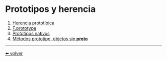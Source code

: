 # Prototipos y herencia

1.  [Herencia prototípica](https://github.com/VictorHugoAguilar/javascript-interview-questions-explained/blob/main/theory/prototypes/prototype-inheritance/readme.md)
2.  [F.prototype]()
3.  [Prototipos nativos]()
4.  [Métodos prototipo, objetos sin __proto__]()

---
[⬅️ volver](https://github.com/VictorHugoAguilar/javascript-interview-questions-explained/blob/main/theory/readme.md)
